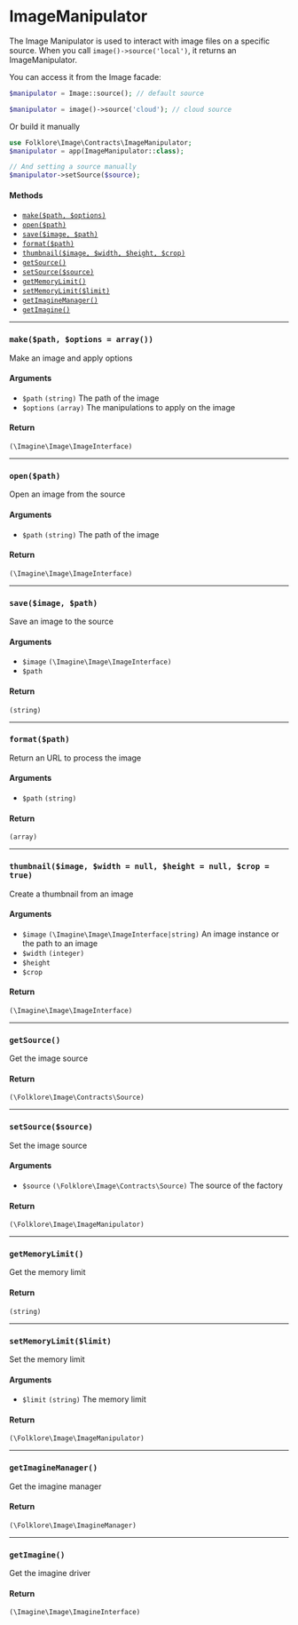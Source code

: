 ImageManipulator
=====================

The Image Manipulator is used to interact with image files on a specific source. When you call `image()->source('local')`, it returns an ImageManipulator.

You can access it from the Image facade:
```php
$manipulator = Image::source(); // default source

$manipulator = image()->source('cloud'); // cloud source
```

Or build it manually
```php
use Folklore\Image\Contracts\ImageManipulator;
$manipulator = app(ImageManipulator::class);

// And setting a source manually
$manipulator->setSource($source);
```

#### Methods

- [`make($path, $options)`](#make)
- [`open($path)`](#open)
- [`save($image, $path)`](#save)
- [`format($path)`](#format)
- [`thumbnail($image, $width, $height, $crop)`](#thumbnail)
- [`getSource()`](#getSource)
- [`setSource($source)`](#setSource)
- [`getMemoryLimit()`](#getMemoryLimit)
- [`setMemoryLimit($limit)`](#setMemoryLimit)
- [`getImagineManager()`](#getImagineManager)
- [`getImagine()`](#getImagine)


---

### <a name="make" id="make"></a> `make($path, $options = array())`

Make an image and apply options

#### Arguments
- `$path` `(string)` The path of the image
- `$options` `(array)` The manipulations to apply on the image

#### Return
`(\Imagine\Image\ImageInterface)`

---

### <a name="open" id="open"></a> `open($path)`

Open an image from the source

#### Arguments
- `$path` `(string)` The path of the image

#### Return
`(\Imagine\Image\ImageInterface)`

---

### <a name="save" id="save"></a> `save($image, $path)`

Save an image to the source

#### Arguments
- `$image` `(\Imagine\Image\ImageInterface)` 
- `$path` 

#### Return
`(string)`

---

### <a name="format" id="format"></a> `format($path)`

Return an URL to process the image

#### Arguments
- `$path` `(string)` 

#### Return
`(array)`

---

### <a name="thumbnail" id="thumbnail"></a> `thumbnail($image, $width = null, $height = null, $crop = true)`

Create a thumbnail from an image

#### Arguments
- `$image` `(\Imagine\Image\ImageInterface|string)` An image instance or the path to an image
- `$width` `(integer)` 
- `$height` 
- `$crop` 

#### Return
`(\Imagine\Image\ImageInterface)`

---

### <a name="getSource" id="getSource"></a> `getSource()`

Get the image source

#### Return
`(\Folklore\Image\Contracts\Source)`

---

### <a name="setSource" id="setSource"></a> `setSource($source)`

Set the image source

#### Arguments
- `$source` `(\Folklore\Image\Contracts\Source)` The source of the factory

#### Return
`(\Folklore\Image\ImageManipulator)`

---

### <a name="getMemoryLimit" id="getMemoryLimit"></a> `getMemoryLimit()`

Get the memory limit

#### Return
`(string)`

---

### <a name="setMemoryLimit" id="setMemoryLimit"></a> `setMemoryLimit($limit)`

Set the memory limit

#### Arguments
- `$limit` `(string)` The memory limit

#### Return
`(\Folklore\Image\ImageManipulator)`

---

### <a name="getImagineManager" id="getImagineManager"></a> `getImagineManager()`

Get the imagine manager

#### Return
`(\Folklore\Image\ImagineManager)`

---

### <a name="getImagine" id="getImagine"></a> `getImagine()`

Get the imagine driver

#### Return
`(\Imagine\Image\ImagineInterface)`
